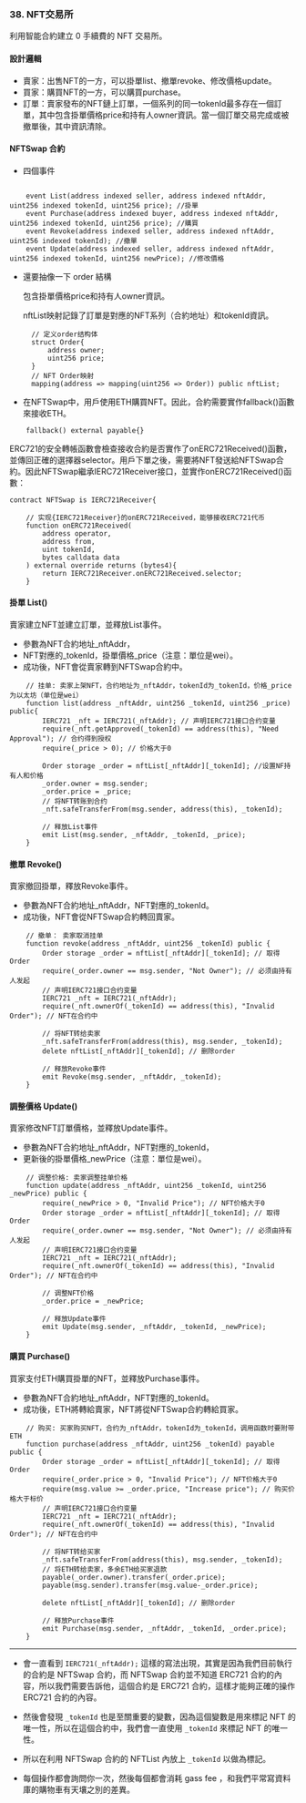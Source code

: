 ### 38. NFT交易所

利用智能合約建立 0 手續費的 NFT 交易所。

#### 設計邏輯
- 賣家：出售NFT的一方，可以掛單list、撤單revoke、修改價格update。
- 買家：購買NFT的一方，可以購買purchase。
- 訂單：賣家發布的NFT鏈上訂單，一個系列的同一tokenId最多存在一個訂單，其中包含掛單價格price和持有人owner資訊。當一個訂單交易完成或被撤單後，其中資訊清除。

#### NFTSwap 合約

  - 四個事件
  ```solidity

      event List(address indexed seller, address indexed nftAddr, uint256 indexed tokenId, uint256 price); //掛單
      event Purchase(address indexed buyer, address indexed nftAddr, uint256 indexed tokenId, uint256 price); //購買
      event Revoke(address indexed seller, address indexed nftAddr, uint256 indexed tokenId); //撤單
      event Update(address indexed seller, address indexed nftAddr, uint256 indexed tokenId, uint256 newPrice); //修改價格
  ```

- 還要抽像一下 order 結構

    包含掛單價格price和持有人owner資訊。

    nftList映射記錄了訂單是對應的NFT系列（合約地址）和tokenId資訊。
  ```
    // 定义order结构体
    struct Order{
        address owner;
        uint256 price; 
    }
    // NFT Order映射
    mapping(address => mapping(uint256 => Order)) public nftList;
  ```
- 在NFTSwap中，用戶使用ETH購買NFT。因此，合約需要實作fallback()函數來接收ETH。
```
    fallback() external payable{}
```
ERC721的安全轉帳函數會檢查接收合約是否實作了onERC721Received()函數，並傳回正確的選擇器selector。用戶下單之後，需要將NFT發送給NFTSwap合約。因此NFTSwap繼承IERC721Receiver接口，並實作onERC721Received()函數：

```
contract NFTSwap is IERC721Receiver{

    // 实现{IERC721Receiver}的onERC721Received，能够接收ERC721代币
    function onERC721Received(
        address operator,
        address from,
        uint tokenId,
        bytes calldata data
    ) external override returns (bytes4){
        return IERC721Receiver.onERC721Received.selector;
    }
```

#### 掛單 List()

賣家建立NFT並建立訂單，並釋放List事件。

- 參數為NFT合約地址_nftAddr，
- NFT對應的_tokenId，掛單價格_price（注意：單位是wei）。
- 成功後，NFT會從賣家轉到NFTSwap合約中。


```
    // 挂单: 卖家上架NFT，合约地址为_nftAddr，tokenId为_tokenId，价格_price为以太坊（单位是wei）
    function list(address _nftAddr, uint256 _tokenId, uint256 _price) public{
        IERC721 _nft = IERC721(_nftAddr); // 声明IERC721接口合约变量
        require(_nft.getApproved(_tokenId) == address(this), "Need Approval"); // 合约得到授权
        require(_price > 0); // 价格大于0

        Order storage _order = nftList[_nftAddr][_tokenId]; //设置NF持有人和价格
        _order.owner = msg.sender;
        _order.price = _price;
        // 将NFT转账到合约
        _nft.safeTransferFrom(msg.sender, address(this), _tokenId);

        // 释放List事件
        emit List(msg.sender, _nftAddr, _tokenId, _price);
    }
```

#### 撤單 Revoke()

賣家撤回掛單，釋放Revoke事件。

- 參數為NFT合約地址_nftAddr，NFT對應的_tokenId。
- 成功後，NFT會從NFTSwap合約轉回賣家。

```
    // 撤单： 卖家取消挂单
    function revoke(address _nftAddr, uint256 _tokenId) public {
        Order storage _order = nftList[_nftAddr][_tokenId]; // 取得Order        
        require(_order.owner == msg.sender, "Not Owner"); // 必须由持有人发起
        // 声明IERC721接口合约变量
        IERC721 _nft = IERC721(_nftAddr);
        require(_nft.ownerOf(_tokenId) == address(this), "Invalid Order"); // NFT在合约中
        
        // 将NFT转给卖家
        _nft.safeTransferFrom(address(this), msg.sender, _tokenId);
        delete nftList[_nftAddr][_tokenId]; // 删除order
      
        // 释放Revoke事件
        emit Revoke(msg.sender, _nftAddr, _tokenId);
    }
```

#### 調整價格 Update()

賣家修改NFT訂單價格，並釋放Update事件。

- 參數為NFT合約地址_nftAddr，NFT對應的_tokenId，
- 更新後的掛單價格_newPrice（注意：單位是wei）。

```
    // 调整价格: 卖家调整挂单价格
    function update(address _nftAddr, uint256 _tokenId, uint256 _newPrice) public {
        require(_newPrice > 0, "Invalid Price"); // NFT价格大于0
        Order storage _order = nftList[_nftAddr][_tokenId]; // 取得Order
        require(_order.owner == msg.sender, "Not Owner"); // 必须由持有人发起
        // 声明IERC721接口合约变量
        IERC721 _nft = IERC721(_nftAddr);
        require(_nft.ownerOf(_tokenId) == address(this), "Invalid Order"); // NFT在合约中
        
        // 调整NFT价格
        _order.price = _newPrice;
      
        // 释放Update事件
        emit Update(msg.sender, _nftAddr, _tokenId, _newPrice);
    }
```

#### 購買 Purchase()

買家支付ETH購買掛單的NFT，並釋放Purchase事件。

- 參數為NFT合約地址_nftAddr，NFT對應的_tokenId。
- 成功後，ETH將轉給賣家，NFT將從NFTSwap合約轉給買家。

```
    // 购买: 买家购买NFT，合约为_nftAddr，tokenId为_tokenId，调用函数时要附带ETH
    function purchase(address _nftAddr, uint256 _tokenId) payable public {
        Order storage _order = nftList[_nftAddr][_tokenId]; // 取得Order        
        require(_order.price > 0, "Invalid Price"); // NFT价格大于0
        require(msg.value >= _order.price, "Increase price"); // 购买价格大于标价
        // 声明IERC721接口合约变量
        IERC721 _nft = IERC721(_nftAddr);
        require(_nft.ownerOf(_tokenId) == address(this), "Invalid Order"); // NFT在合约中

        // 将NFT转给买家
        _nft.safeTransferFrom(address(this), msg.sender, _tokenId);
        // 将ETH转给卖家，多余ETH给买家退款
        payable(_order.owner).transfer(_order.price);
        payable(msg.sender).transfer(msg.value-_order.price);

        delete nftList[_nftAddr][_tokenId]; // 删除order

        // 释放Purchase事件
        emit Purchase(msg.sender, _nftAddr, _tokenId, _order.price);
    }
```

***
- 會一直看到 `IERC721(_nftAddr);` 這樣的寫法出現，其實是因為我們目前執行的合約是 NFTSwap 合約，而 NFTSwap 合約並不知道 ERC721 合約的內容，所以我們需要告訴他，這個合約是 ERC721 合約，這樣才能夠正確的操作 ERC721 合約的內容。

- 然後會發現 `_tokenId` 也是至關重要的變數，因為這個變數是用來標記 NFT 的唯一性，所以在這個合約中，我們會一直使用 `_tokenId` 來標記 NFT 的唯一性。

- 所以在利用 NFTSwap 合約的 NFTList 內放上 `_tokenId` 以做為標記。

- 每個操作都會詢問你一次，然後每個都會消耗 gass fee ，和我們平常寫資料庫的購物車有天壤之別的差異。

